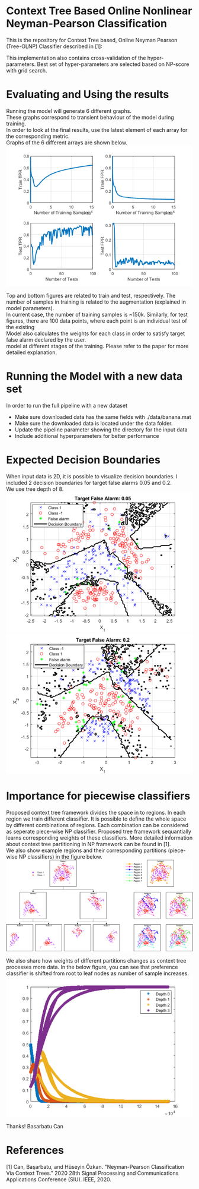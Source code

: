 # Context Tree Based Online Nonlinear Neyman-Pearson Classification
This is the repository for Context Tree based, Online Neyman Pearson (Tree-OLNP) Classifier described in [1]: 

This implementation also contains cross-validation of the hyper-parameters. Best set of hyper-parameters are selected based on NP-score with grid search.<br/>

# Evaluating and Using the results
Running the model will generate 6 different graphs.<br/>
These graphs correspond to transient behaviour of the model during training.<br/>
In order to look at the final results, use the latest element of each array for the corresponding metric.<br/>
Graphs of the 6 different arrays are shown below.<br/>
<img src="figures/code_output.png"><br/>

Top and bottom figures are related to train and test, respectively. The number of samples in training is related to the augmentation (explained in model parameters).<br/>
In current case, the number of training samples is ~150k. Similarly, for test figures, there are 100 data points, where each point is an individual test of the existing<br/>
Model also calculates the weights for each class in order to satisfy target false alarm declared by the user.<br/>
model at different stages of the training. Please refer to the paper for more detailed explanation.<br/>

# Running the Model with a new data set
In order to run the full pipeline with a new dataset
* Make sure downloaded data has the same fields with ./data/banana.mat
* Make sure the downloaded data is located under the data folder.
* Update the pipeline parameter showing the directory for the input data
* Include additional hyperparameters for better performance

# Expected Decision Boundaries
When input data is 2D, it is possible to visualize decision boundaries. I included 2 decision boundaries for target false alarms 0.05 and 0.2.<br/>
We use tree depth of 8.<br/>
<img src="figures/db_005.png">
<img src="figures/db_020.png">

# Importance for piecewise classifiers

Proposed context tree framework divides the space in to regions. In each region we train different classifier. 
It is possible to define the whole space by different combinations of regions. 
Each combination can be considered as seperate piece-wise NP classifier. Proposed tree framework sequantially learns corresponding weights of these classifiers.
More detailed information about context tree partitioning in NP framework can be found in [1].<br/>
We also show example regions and their corresponding partitions (piece-wise NP classifiers) in the figure below.
<img src="figures/tree_partition.png">

We also share how weights of different partitions changes as context tree processes more data. In the below figure, you can see that preference classifier is shifted from root to leaf nodes as number of sample increases.
<img src="figures/tree_weights.png">

Thanks!
Basarbatu Can

# References
[1] Can, Başarbatu, and Hüseyin Özkan. "Neyman-Pearson Classification Via Context Trees." 2020 28th Signal Processing and Communications Applications Conference (SIU). IEEE, 2020. <br/>